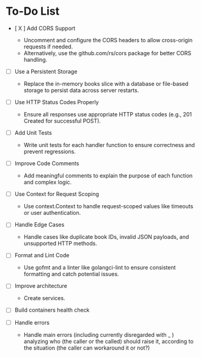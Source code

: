 # To-Do List

- [ X ] Add CORS Support

  - Uncomment and configure the CORS headers to allow cross-origin requests if needed.
  - Alternatively, use the github.com/rs/cors package for better CORS handling.

- [ ] Use a Persistent Storage

  - Replace the in-memory books slice with a database or file-based storage to persist data across server restarts.

- [ ] Use HTTP Status Codes Properly

  - Ensure all responses use appropriate HTTP status codes (e.g., 201 Created for successful POST).

- [ ] Add Unit Tests

  - Write unit tests for each handler function to ensure correctness and prevent regressions.

- [ ] Improve Code Comments

  - Add meaningful comments to explain the purpose of each function and complex logic.

- [ ] Use Context for Request Scoping

  - Use context.Context to handle request-scoped values like timeouts or user authentication.

- [ ] Handle Edge Cases

  - Handle cases like duplicate book IDs, invalid JSON payloads, and unsupported HTTP methods.

- [ ] Format and Lint Code

  - Use gofmt and a linter like golangci-lint to ensure consistent formatting and catch potential issues.

- [ ] Improve architecture

  - Create services.

- [ ] Build containers health check

- [ ] Handle errors
  - Handle main errors (including currently disregarded with \_ ) analyzing who (the caller or the called) should raise it, according to the situation (the caller can workaround it or not?)
